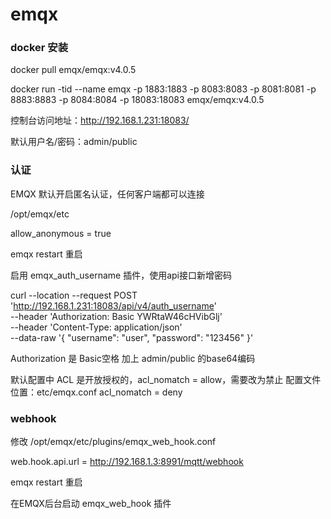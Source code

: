 # emqx 

### docker 安装

docker pull emqx/emqx:v4.0.5

docker run -tid --name emqx -p 1883:1883 -p 8083:8083 -p 8081:8081 -p 8883:8883 -p 8084:8084 -p 18083:18083 emqx/emqx:v4.0.5

控制台访问地址：http://192.168.1.231:18083/

默认用户名/密码：admin/public

### 认证
EMQX 默认开启匿名认证，任何客户端都可以连接

/opt/emqx/etc

allow_anonymous = true

emqx restart 重启

启用 emqx_auth_username 插件，使用api接口新增密码

curl --location --request POST 'http://192.168.1.231:18083/api/v4/auth_username' \
--header 'Authorization: Basic YWRtaW46cHVibGlj' \
--header 'Content-Type: application/json' \
--data-raw '{
"username": "user",
"password": "123456"
}'

Authorization 是 Basic空格 加上 admin/public 的base64编码

默认配置中 ACL 是开放授权的，acl_nomatch = allow，需要改为禁止
配置文件位置：etc/emqx.conf
acl_nomatch = deny

### webhook
修改 /opt/emqx/etc/plugins/emqx_web_hook.conf

web.hook.api.url = http://192.168.1.3:8991/mqtt/webhook

emqx restart 重启

在EMQX后台启动 emqx_web_hook 插件
















